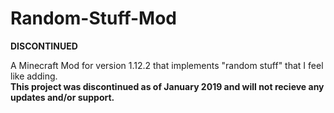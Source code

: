 # Random-Stuff-Mod
<strong>DISCONTINUED</strong>

A Minecraft Mod for version 1.12.2 that implements "random stuff" that I feel like adding. 
</br>
<strong>This project was discontinued as of January 2019 and will not recieve any updates and/or support.</strong>
